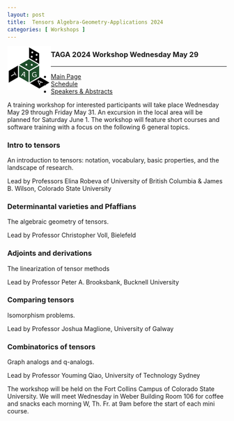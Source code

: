 ```yaml
---
layout: post
title:  Tensors Algebra-Geometry-Applications 2024
categories: [ Workshops ]
---
```


<img src="/uploads/images/TAGA_2024.png" width=100 align="left">
<H3>TAGA 2024 Workshop Wednesday May 29</H3></img>
<p> 
 
---

 * [Main Page](https://thetensor.space/events/TAGA-2024)
 * [Schedule](#schedule)
 * [Speakers & Abstracts](#speakers--abstracts)



A training workshop for interested participants will take place Wednesday May 29 through Friday May 31.  An excursion in the local area will be planned for Saturday June 1.  The workshop will feature short courses and software training with a focus on the following 6 general topics.  


### Intro to tensors 
An introduction to tensors: notation, vocabulary, basic properties, and the landscape of research.  

Lead by Professors Elina Robeva of University of British Columbia & James B. Wilson, Colorado State University

### Determinantal varieties and Pfaffians
The algebraic geometry of tensors.  

Lead by Professor Christopher Voll, Bielefeld

### Adjoints and derivations
The linearization of tensor methods

Lead by Professor Peter A. Brooksbank, Bucknell University 

### Comparing tensors
Isomorphism problems.

Lead by Professor Joshua Maglione, University of Galway

### Combinatorics of tensors
Graph analogs and q-analogs.  

Lead by Professor Youming Qiao, University of Technology Sydney

<!-- ### Tensors in statistics and Data Science
Lead by industry representatives -->

The workshop will be held on the Fort Collins Campus of Colorado State University.  We will meet Wednesday in Weber Building Room 106 for coffee and snacks each morning W, Th. Fr. at 9am before the start of each mini course.


